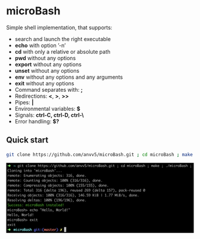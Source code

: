 # microBash

Simple shell implementation, that supports:
- search and launch the right executable
- **echo** with option ’-n’
- **cd** with only a relative or absolute path
- **pwd** without any options
- **export** without any options
- **unset** without any options
- **env** without any options and any arguments
- **exit** without any options
- Command separates with: **;**
- Redirections: **<**, **>**, **>>**
- Pipes: **|**
- Environmental variables: **$**
- Signals: **ctrl-C, ctrl-D, ctrl-\\**
- Error handling: **$?**


## Quick start

```bash
git clone https://github.com/anvv5/microBash.git ; cd microBash ; make ; ./microBash ;

```

<img align="left"  src="./img/example.png"  />

